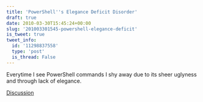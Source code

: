```yaml
---
title: 'PowerShell''s Elegance Deficit Disorder'
draft: true
date: 2010-03-30T15:45:24+00:00
slug: '201003301545-powershell-elegance-deficit'
is_tweet: true
tweet_info:
  id: '11298837558'
  type: 'post'
  is_thread: False
---
```




Everytime I see PowerShell commands I shy away due to its sheer uglyness and through lack of elegance.

[Discussion](https://x.com/sytelus/status/11298837558)
